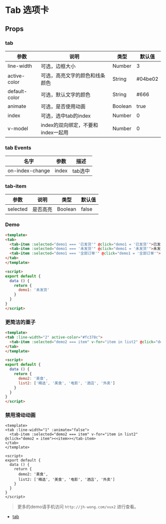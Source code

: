 # Tab 选项卡

## Props

### tab

| 参数         | 说明                  | 类型        | 默认值 |
| ----------- | ---------------------- | ---------- | ------- |
| line-width | 可选，边框大小 | Number | 3 |
| active-color | 可选，高亮文字的颜色和线条颜色 | String | #04be02 |
| default-color | 可选，默认文字的颜色 | String | #666 |
| animate | 可选，是否使用动画 | Boolean | true |
| index| 可选，选中tab的index | Number | 0 |
| v-model | index的双向绑定，不要和index一起用 | Number | 0 |

### tab Events

| 名字  | 参数   | 描述                  |
| ---- | ----- | --------------------- |
| on-index-change| index | tab选中 |





### tab-item

| 参数         | 说明                  | 类型        | 默认值 |
| ----------- | ---------------------- | ---------- | ------- |
| selected | 是否高亮 | Boolean | false |



### Demo

``` html
<template>
<tab>
  <tab-item :selected="demo1 === '已发货'" @click="demo1 = '已发货'">已发货</tab-item>
  <tab-item :selected="demo1 === '未发货'" @click="demo1 = '未发货'">未发货</tab-item>
  <tab-item :selected="demo1 === '全部订单'" @click="demo1 = '全部订单'">全部订单</tab-item>
</tab>
</template>

<script>
export default {
  data () {
    return {
      demo1: '未发货'
    }
  }
}
</script>
```

### 更简洁的粟子

``` html
<template>
<tab :line-width="2" active-color="#fc378c">
  <tab-item :selected="demo2 === item" v-for="item in list2" @click="demo2 = item"><<item>></tab-item>
</tab>
</template>

<script>
export default {
  data () {
    return {
      demo2: '美食',
      list2: ['精选', '美食', '电影', '酒店', '外卖']
    }
  }
}
</script>

```

### 禁用滑动动画

``` vux height=50 components=Tab,TabItem
<template>
<tab :line-width="1" :animate="false">
  <tab-item :selected="demo2 === item" v-for="item in list2" @click="demo2 = item"><<item>></tab-item>
</tab>
</template>

<script>
export default {
  data () {
    return {
      demo2: '美食',
      list2: ['精选', '美食', '电影', '酒店', '外卖']
    }
  }
}
</script>
```

> 更多的demo请手机访问 `http://jh-wong.com/vux2` 进行查看。

+ [tab](http://jh-wong.com/vux2/#/component/tab)


